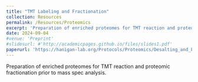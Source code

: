 ```yaml
---
title: "TMT Labeling and Fractionation"
collection: Resources
permalink: /Resources/Proteomics
excerpt: 'Preparation of enriched proteomes for TMT reaction and proteomic fractionation prior to mass spec analysis.'
date: 2024-09-04
#venue: 'Preprint'
#slidesurl: #'http://academicpages.github.io/files/slides1.pdf'
paperurl: 'https://hanigan-lab.org/Protocols/Proteomics/Desalting_and_Fractionating.docx'
---
```

Preparation of enriched proteomes for TMT reaction and proteomic fractionation prior to mass spec analysis.